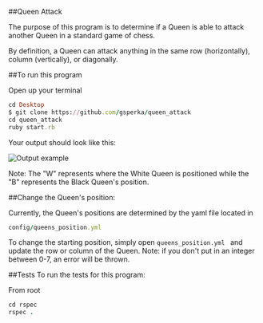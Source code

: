 ##Queen Attack

The purpose of this program is to determine if a Queen is able to attack another Queen in a standard game of chess.

By definition, a Queen can attack anything in the same row (horizontally), column (vertically), or diagonally.

##To run this program

Open up your terminal
```ruby
cd Desktop
$ git clone https://github.com/gsperka/queen_attack
cd queen_attack
ruby start.rb
```
Your output should look like this:

![Output example](http://i.imgur.com/btla7Kj.png)

Note: The "W" represents where the White Queen is positioned while the "B" represents the Black Queen's position.

##Change the Queen's position:

Currently, the Queen's positions are determined by the yaml file located in 
```ruby 
config/queens_position.yml
```

To change the starting position, simply open 
```queens_position.yml ``` and update the row or column of the Queen. 
Note: if you don't put in an integer between 0-7, an error will be thrown.


##Tests
To run the tests for this program:

From root
```ruby
cd rspec
rspec .
```
